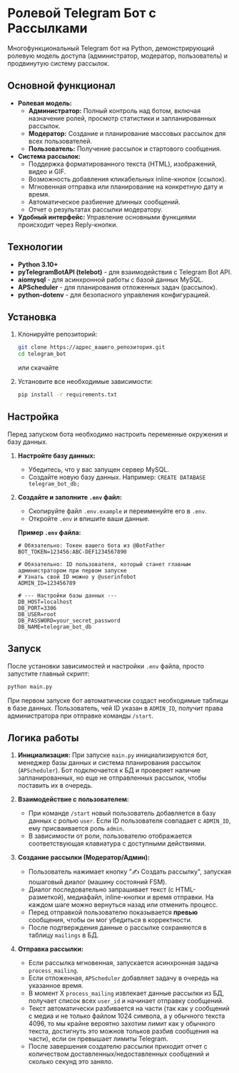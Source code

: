 # Ролевой Telegram Бот с Рассылками

Многофункциональный Telegram бот на Python, демонстрирующий ролевую модель доступа (администратор, модератор, пользователь) и продвинутую систему рассылок.

## Основной функционал

*   **Ролевая модель:**
    *   **Администратор:** Полный контроль над ботом, включая назначение ролей, просмотр статистики и запланированных рассылок.
    *   **Модератор:** Создание и планирование массовых рассылок для всех пользователей.
    *   **Пользователь:** Получение рассылок и стартового сообщения.
*   **Система рассылок:**
    *   Поддержка форматированного текста (HTML), изображений, видео и GIF.
    *   Возможность добавления кликабельных inline-кнопок (ссылок).
    *   Мгновенная отправка или планирование на конкретную дату и время.
    *   Автоматическое разбиение длинных сообщений.
    *   Отчет о результатах рассылки модератору.
*   **Удобный интерфейс:** Управление основными функциями происходит через Reply-кнопки.

## Технологии

*   **Python 3.10+**
*   **pyTelegramBotAPI (telebot)** - для взаимодействия с Telegram Bot API.
*   **aiomysql** - для асинхронной работы с базой данных MySQL.
*   **APScheduler** - для планирования отложенных задач (рассылок).
*   **python-dotenv** - для безопасного управления конфигурацией.

## Установка

1.  Клонируйте репозиторий:
    ```bash
    git clone https://адрес_вашего_репозитория.git
    cd telegram_bot
    ```
    или скачайте
    
3.  Установите все необходимые зависимости:
    ```bash
    pip install -r requirements.txt
    ```

## Настройка

Перед запуском бота необходимо настроить переменные окружения и базу данных.

1.  **Настройте базу данных:**
    *   Убедитесь, что у вас запущен сервер MySQL.
    *   Создайте новую базу данных. Например: `CREATE DATABASE telegram_bot_db;`

2.  **Создайте и заполните `.env` файл:**
    *   Скопируйте файл `.env.example` и переименуйте его в `.env`.
    *   Откройте `.env` и впишите ваши данные.

    **Пример `.env` файла:**
    ```
    # Обязательно: Токен вашего бота из @BotFather
    BOT_TOKEN=123456:ABC-DEF1234567890
    
    # Обязательно: ID пользователя, который станет главным администратором при первом запуске
    # Узнать свой ID можно у @userinfobot
    ADMIN_ID=123456789
    
    # --- Настройки базы данных ---
    DB_HOST=localhost
    DB_PORT=3306
    DB_USER=root
    DB_PASSWORD=your_secret_password
    DB_NAME=telegram_bot_db
    ```

## Запуск

После установки зависимостей и настройки `.env` файла, просто запустите главный скрипт:

```bash
python main.py
```

При первом запуске бот автоматически создаст необходимые таблицы в базе данных. Пользователь, чей ID указан в `ADMIN_ID`, получит права администратора при отправке команды `/start`.

## Логика работы

1.  **Инициализация:** При запуске `main.py` инициализируются бот, менеджер базы данных и система планирования рассылок (`APScheduler`). Бот подключается к БД и проверяет наличие запланированных, но еще не отправленных рассылок, чтобы поставить их в очередь.

2.  **Взаимодействие с пользователем:**
    *   При команде `/start` новый пользователь добавляется в базу данных с ролью `user`. Если ID пользователя совпадает с `ADMIN_ID`, ему присваивается роль `admin`.
    *   В зависимости от роли, пользователю отображается соответствующая клавиатура с доступными действиями.

3.  **Создание рассылки (Модератор/Админ):**
    *   Пользователь нажимает кнопку "✍️ Создать рассылку", запуская пошаговый диалог (машину состояний FSM).
    *   Диалог последовательно запрашивает текст (с HTML-разметкой), медиафайл, inline-кнопки и время отправки. На каждом шаге можно вернуться назад или отменить процесс.
    *   Перед отправкой пользователю показывается **превью** сообщения, чтобы он мог убедиться в корректности.
    *   После подтверждения данные о рассылке сохраняются в таблицу `mailings` в БД.

4.  **Отправка рассылки:**
    *   Если рассылка мгновенная, запускается асинхронная задача `process_mailing`.
    *   Если отложенная, `APScheduler` добавляет задачу в очередь на указанное время.
    *   В момент X `process_mailing` извлекает данные рассылки из БД, получает список всех `user_id` и начинает отправку сообщений.
    *   Текст автоматически разбивается на части (так как у сообщений с медиа и не только файлом 1024 символа, а у обычного текста 4096, то мы крайне вероятно захотим лимит как у обычного текста, достигнуть это можнов тольков разбив сообщения на части), если он превышает лимиты Telegram.
    *   После завершения создателю рассылки приходит отчет с количеством доставленных/недоставленных сообщений и сколько секунд это заняло.